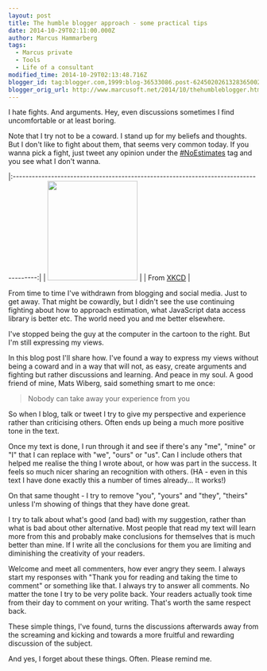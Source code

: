 ```yaml
---
layout: post
title: The humble blogger approach - some practical tips
date: 2014-10-29T02:11:00.000Z
author: Marcus Hammarberg
tags:
  - Marcus private
  - Tools
  - Life of a consultant
modified_time: 2014-10-29T02:13:48.716Z
blogger_id: tag:blogger.com,1999:blog-36533086.post-6245020261328365002
blogger_orig_url: http://www.marcusoft.net/2014/10/thehumbleblogger.html
---
```





I hate fights.
And arguments.
Hey, even discussions sometimes I find uncomfortable or at least
boring.

Note that I try not to be a coward. I stand up for my beliefs and
thoughts. But I don't like to fight about them, that seems very common
today. If you wanna pick a fight, just tweet any opinion under the
<a href="https://twitter.com/search?q=%23noestimates&amp;src=tyah"
target="_blank">#NoEstimates</a> tag and you see what I don't wanna.

|:-------------------------------------------------------------------------------------:|
|                  <a href="http://imgs.xkcd.com/comics/duty_calls.png"
                                  data-imageanchor="1"
  style="clear: right; margin-bottom: 1em; margin-left: auto; margin-right: auto;"><img
            src="http://imgs.xkcd.com/comics/duty_calls.png" data-border="0"
                            width="181" height="200" /></a>                             |
|             From <a href="http://xkcd.com/386/" target="_blank">XKCD</a>              |

From time to time I've withdrawn from blogging and social media. Just to
get away. That might be cowardly, but I didn't see the use continuing
fighting about how to approach estimation, what JavaScript data access
library is better etc. The world need you and me better elsewhere.

I've stopped being the guy at the computer in the cartoon to the right.
But I'm still expressing my views.

In this blog post I'll share how.
I've found a way to express my views without being a coward and in a way
that will not, as easy, create arguments and fighting but rather
discussions and learning. And peace in my soul.
A good friend of mine, Mats Wiberg, said
something smart to me once:

> Nobody can take away your experience from you

So when I blog, talk or tweet I try to give my perspective and
experience rather than criticising others.
Often ends up being a much more positive tone in the text.

Once my text is done, I run through it and see if there's any "me",
"mine" or "I" that I can replace with "we", "ours" or "us". Can I
include others that helped me realise the thing I wrote about, or how
was part in the success.
It feels so much nicer sharing an recognition with others.
(HA - even in this text I have done exactly this a number of times
already... It works!)

On that same thought - I try to remove "you", "yours" and "they",
"theirs" unless I'm showing of things that they have done great.

I try to talk about what's good (and bad) with my suggestion, rather
than what is bad about other alternative. Most people that read my text
will learn more from this and probably make conclusions for themselves
that is much better than mine.
If I write all the conclusions for them you are limiting and diminishing
the creativity of your readers.

Welcome and meet all commenters, how ever angry they seem. I always
start my responses with "Thank you for reading and taking the time to
comment" or something like that. I always try to answer all comments. No
matter the tone I try to be very polite back.
Your readers actually took time from their day to comment on your
writing. That's worth the same respect back.

These simple things, I've found, turns the discussions afterwards away
from the screaming and kicking and towards a more fruitful and rewarding
discussion of the subject.

And yes, I forget about these things. Often. Please remind me.


